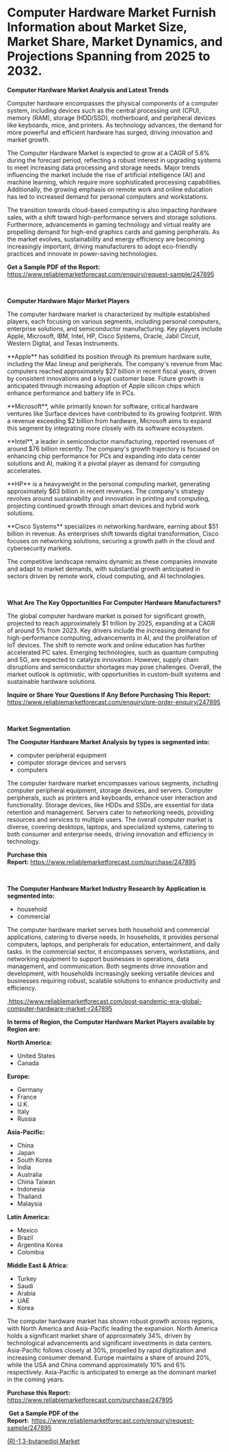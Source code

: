 <p><h1>Computer Hardware Market Furnish Information about Market Size, Market Share, Market Dynamics, and Projections Spanning from 2025 to 2032.</h1></p><p><strong>Computer Hardware Market Analysis and Latest Trends</strong></p>
<p><p>Computer hardware encompasses the physical components of a computer system, including devices such as the central processing unit (CPU), memory (RAM), storage (HDD/SSD), motherboard, and peripheral devices like keyboards, mice, and printers. As technology advances, the demand for more powerful and efficient hardware has surged, driving innovation and market growth.</p><p>The Computer Hardware Market is expected to grow at a CAGR of 5.6% during the forecast period, reflecting a robust interest in upgrading systems to meet increasing data processing and storage needs. Major trends influencing the market include the rise of artificial intelligence (AI) and machine learning, which require more sophisticated processing capabilities. Additionally, the growing emphasis on remote work and online education has led to increased demand for personal computers and workstations.</p><p>The transition towards cloud-based computing is also impacting hardware sales, with a shift toward high-performance servers and storage solutions. Furthermore, advancements in gaming technology and virtual reality are propelling demand for high-end graphics cards and gaming peripherals. As the market evolves, sustainability and energy efficiency are becoming increasingly important, driving manufacturers to adopt eco-friendly practices and innovate in power-saving technologies.</p></p>
<p><strong>Get a Sample PDF of the Report:&nbsp;</strong> <a href="https://www.reliablemarketforecast.com/enquiry/request-sample/247895?utm_campaign=3511&utm_medium=2&utm_source=Github&utm_content=ia&utm_term=30032025&utm_id=computer-hardware">https://www.reliablemarketforecast.com/enquiry/request-sample/247895</a></p>
<p>&nbsp;</p>
<p><strong>Computer Hardware Major Market Players</strong></p>
<p><p>The computer hardware market is characterized by multiple established players, each focusing on various segments, including personal computers, enterprise solutions, and semiconductor manufacturing. Key players include Apple, Microsoft, IBM, Intel, HP, Cisco Systems, Oracle, Jabil Circuit, Western Digital, and Texas Instruments.</p><p>**Apple** has solidified its position through its premium hardware suite, including the Mac lineup and peripherals. The company's revenue from Mac computers reached approximately $27 billion in recent fiscal years, driven by consistent innovations and a loyal customer base. Future growth is anticipated through increasing adoption of Apple silicon chips which enhance performance and battery life in PCs.</p><p>**Microsoft**, while primarily known for software, critical hardware ventures like Surface devices have contributed to its growing footprint. With a revenue exceeding $2 billion from hardware, Microsoft aims to expand this segment by integrating more closely with its software ecosystem.</p><p>**Intel**, a leader in semiconductor manufacturing, reported revenues of around $76 billion recently. The company's growth trajectory is focused on enhancing chip performance for PCs and expanding into data center solutions and AI, making it a pivotal player as demand for computing accelerates.</p><p>**HP** is a heavyweight in the personal computing market, generating approximately $63 billion in recent revenues. The company's strategy revolves around sustainability and innovation in printing and computing, projecting continued growth through smart devices and hybrid work solutions.</p><p>**Cisco Systems** specializes in networking hardware, earning about $51 billion in revenue. As enterprises shift towards digital transformation, Cisco focuses on networking solutions, securing a growth path in the cloud and cybersecurity markets.</p><p>The competitive landscape remains dynamic as these companies innovate and adapt to market demands, with substantial growth anticipated in sectors driven by remote work, cloud computing, and AI technologies.</p></p>
<p>&nbsp;</p>
<p><strong>What Are The Key Opportunities For Computer Hardware Manufacturers?</strong></p>
<p><p>The global computer hardware market is poised for significant growth, projected to reach approximately $1 trillion by 2025, expanding at a CAGR of around 5% from 2023. Key drivers include the increasing demand for high-performance computing, advancements in AI, and the proliferation of IoT devices. The shift to remote work and online education has further accelerated PC sales. Emerging technologies, such as quantum computing and 5G, are expected to catalyze innovation. However, supply chain disruptions and semiconductor shortages may pose challenges. Overall, the market outlook is optimistic, with opportunities in custom-built systems and sustainable hardware solutions.</p></p>
<p><strong>Inquire or Share Your Questions If Any Before Purchasing This Report:</strong> <a href="https://www.reliablemarketforecast.com/enquiry/pre-order-enquiry/247895?utm_campaign=3511&utm_medium=2&utm_source=Github&utm_content=ia&utm_term=30032025&utm_id=computer-hardware">https://www.reliablemarketforecast.com/enquiry/pre-order-enquiry/247895</a></p>
<p>&nbsp;</p>
<p><strong>Market Segmentation</strong></p>
<p><strong>The Computer Hardware Market Analysis by types is segmented into:</strong></p>
<p><ul><li>computer peripheral equipment</li><li>computer storage devices and servers</li><li>computers</li></ul></p>
<p><p>The computer hardware market encompasses various segments, including computer peripheral equipment, storage devices, and servers. Computer peripherals, such as printers and keyboards, enhance user interaction and functionality. Storage devices, like HDDs and SSDs, are essential for data retention and management. Servers cater to networking needs, providing resources and services to multiple users. The overall computer market is diverse, covering desktops, laptops, and specialized systems, catering to both consumer and enterprise needs, driving innovation and efficiency in technology.</p></p>
<p><strong>Purchase this Report:&nbsp;</strong><a href="https://www.reliablemarketforecast.com/purchase/247895?utm_campaign=3511&utm_medium=2&utm_source=Github&utm_content=ia&utm_term=30032025&utm_id=computer-hardware">https://www.reliablemarketforecast.com/purchase/247895</a></p>
<p>&nbsp;</p>
<p><strong>The Computer Hardware Market Industry Research by Application is segmented into:</strong></p>
<p><ul><li>household</li><li>commercial</li></ul></p>
<p><p>The computer hardware market serves both household and commercial applications, catering to diverse needs. In households, it provides personal computers, laptops, and peripherals for education, entertainment, and daily tasks. In the commercial sector, it encompasses servers, workstations, and networking equipment to support businesses in operations, data management, and communication. Both segments drive innovation and development, with households increasingly seeking versatile devices and businesses requiring robust, scalable solutions to enhance productivity and efficiency.</p></p>
<p><a href="https://www.reliablemarketforecast.com/post-pandemic-era-global-computer-hardware-market-r247895?utm_campaign=3511&utm_medium=2&utm_source=Github&utm_content=ia&utm_term=30032025&utm_id=computer-hardware">&nbsp;https://www.reliablemarketforecast.com/post-pandemic-era-global-computer-hardware-market-r247895</a></p>
<p><strong>In terms of Region, the Computer Hardware Market Players available by Region are:</strong></p>
<p>
    <p> <strong> North America: </strong>
        <ul>
            <li>United States</li>
            <li>Canada</li>
        </ul>
        </p> 
    <p> <strong> Europe: </strong>
        <ul>
            <li>Germany</li>
            <li>France</li>
            <li>U.K.</li>
            <li>Italy</li>
            <li>Russia</li>
        </ul>
        </p> 
    <p> <strong> Asia-Pacific: </strong>
        <ul>
            <li>China</li>
            <li>Japan</li>
            <li>South Korea</li>
            <li>India</li>
            <li>Australia</li>
            <li>China Taiwan</li>
            <li>Indonesia</li>
            <li>Thailand</li>
            <li>Malaysia</li>
        </ul>
        </p> 
    <p> <strong> Latin America: </strong>
        <ul>
            <li>Mexico</li>
            <li>Brazil</li>
            <li>Argentina Korea</li>
            <li>Colombia</li>
        </ul>
        </p> 
    <p> <strong> Middle East & Africa: </strong>
        <ul>
            <li>Turkey</li>
            <li>Saudi</li>
            <li>Arabia</li>
            <li>UAE</li>
            <li>Korea</li>
        </ul>
    </p>
    </p>
<p><p>The computer hardware market has shown robust growth across regions, with North America and Asia-Pacific leading the expansion. North America holds a significant market share of approximately 34%, driven by technological advancements and significant investments in data centers. Asia-Pacific follows closely at 30%, propelled by rapid digitization and increasing consumer demand. Europe maintains a share of around 20%, while the USA and China command approximately 10% and 6% respectively. Asia-Pacific is anticipated to emerge as the dominant market in the coming years.</p></p>
<p><strong>Purchase this Report: </strong><a href="https://www.reliablemarketforecast.com/purchase/247895?utm_campaign=3511&utm_medium=2&utm_source=Github&utm_content=ia&utm_term=30032025&utm_id=computer-hardware">https://www.reliablemarketforecast.com/purchase/247895</a></p>
<p>&nbsp;<strong>Get a Sample PDF of the Report:&nbsp;&nbsp;</strong><a href="https://www.reliablemarketforecast.com/enquiry/request-sample/247895?utm_campaign=3511&utm_medium=2&utm_source=Github&utm_content=ia&utm_term=30032025&utm_id=computer-hardware">https://www.reliablemarketforecast.com/enquiry/request-sample/247895</a></p>
<p><strong></strong></p>
<p><p><a href="https://github.com/beyeagamizjp/Market-Research-Report-List-1/blob/main/r-13-butanediol-market.md?utm_campaign=3511&utm_medium=2&utm_source=Github&utm_content=ia&utm_term=30032025&utm_id=computer-hardware">(R)-1,3-butanediol Market</a></p></p>